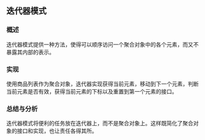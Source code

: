 ## 迭代器模式

### 概述
迭代器模式提供一种方法，使得可以顺序访问一个聚合对象中的各个元素，而又不暴露其内部的表示。

### 实现
使用商品列表作为聚合对象，迭代器实现获得当前元素，移动到下一个元素，判断当前元素是否有效，获得当前元素的下标以及重置到第一个元素的接口。

### 总结与分析
迭代器模式将便利的任务放在迭代器上，而不是聚合对象上。这样既简化了聚合对象的接口和实现，也让责任各得其所。
